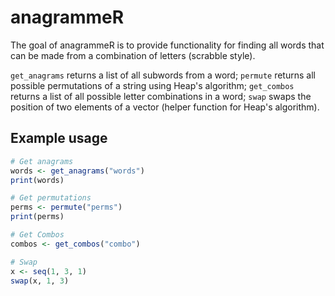 <!-- README.md is generated from README.Rmd. Please edit that file -->
anagrammeR
==========

The goal of anagrammeR is to provide functionality for finding all words that can be made from a combination of letters (scrabble style).

`get_anagrams` returns a list of all subwords from a word; `permute` returns all possible permutations of a string using Heap's algorithm; `get_combos` returns a list of all possible letter combinations in a word; `swap` swaps the position of two elements of a vector (helper function for Heap's algorithm).

Example usage
-------------

``` r
# Get anagrams
words <- get_anagrams("words")
print(words)

# Get permutations 
perms <- permute("perms")
print(perms)

# Get Combos
combos <- get_combos("combo")

# Swap
x <- seq(1, 3, 1)
swap(x, 1, 3)
```
